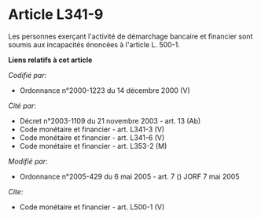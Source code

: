 # Article L341-9

Les personnes exerçant l'activité de démarchage bancaire et financier sont soumis aux incapacités énoncées à l'article L.
500-1.

**Liens relatifs à cet article**

_Codifié par_:

  - Ordonnance n°2000-1223 du 14 décembre 2000 (V)

_Cité par_:

  - Décret n°2003-1109 du 21 novembre 2003 - art. 13 (Ab)
  - Code monétaire et financier - art. L341-3 (V)
  - Code monétaire et financier - art. L341-6 (V)
  - Code monétaire et financier - art. L353-2 (M)

_Modifié par_:

  - Ordonnance n°2005-429 du 6 mai 2005 - art. 7 () JORF 7 mai 2005

_Cite_:

  - Code monétaire et financier - art. L500-1 (V)
